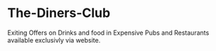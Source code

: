 # The-Diners-Club
Exiting Offers on Drinks and food in Expensive Pubs and Restaurants available exclusivly via website. 
